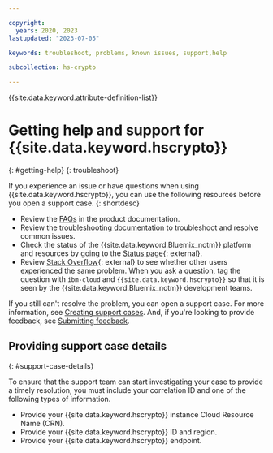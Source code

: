 ```yaml
---

copyright:
  years: 2020, 2023
lastupdated: "2023-07-05"

keywords: troubleshoot, problems, known issues, support,help

subcollection: hs-crypto

---
```


{{site.data.keyword.attribute-definition-list}}



# Getting help and support for {{site.data.keyword.hscrypto}}
{: #getting-help}
{: troubleshoot}

If you experience an issue or have questions when using {{site.data.keyword.hscrypto}}, you can use the following resources before you open a support case.
{: shortdesc}

* Review the [FAQs](/docs/hs-crypto?topic=hs-crypto-faq-basics) in the product documentation.
* Review the [troubleshooting documentation](/docs/hs-crypto?topic=hs-crypto-sitemap#sitemap_troubleshooting_key_management_service) to troubleshoot and resolve common issues.
* Check the status of the {{site.data.keyword.Bluemix_notm}} platform and resources by going to the [Status page](https://cloud.ibm.com/status){: external}.
* Review [Stack Overflow](https://stackoverflow.com/questions/tagged/ibm-cloud){: external} to see whether other users experienced the same problem. When you ask a question, tag the question with `ibm-cloud` and `{{site.data.keyword.hscrypto}}` so that it is seen by the {{site.data.keyword.Bluemix_notm}} development teams.

If you still can't resolve the problem, you can open a support case. For more information, see [Creating support cases](/docs/get-support?topic=get-support-open-case). And, if you're looking to provide feedback, see [Submitting feedback](/docs/overview?topic=overview-feedback).

## Providing support case details
{: #support-case-details}

To ensure that the support team can start investigating your case to provide a timely resolution, you must include your correlation ID and one of the following types of information.

* Provide your {{site.data.keyword.hscrypto}} instance Cloud Resource Name (CRN). 
* Provide your {{site.data.keyword.hscrypto}} ID and region. 
* Provide your {{site.data.keyword.hscrypto}} endpoint. 
